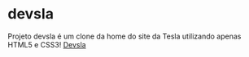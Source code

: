 # devsla
Projeto devsla é um clone da home do site da Tesla utilizando apenas HTML5 e CSS3!
[Devsla](https://user-images.githubusercontent.com/65688127/124765830-c0ab8580-df0c-11eb-9270-e8a9cc8d3430.PNG)


